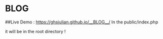 # __BLOG__


##Live Demo :
https://ghsjulian.github.io/__BLOG__/
In the public/index.php

it will be in the root directory !